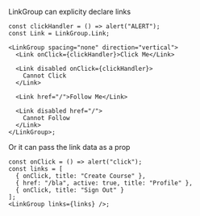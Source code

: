 LinkGroup can explicity declare links

```react
const clickHandler = () => alert("ALERT");
const Link = LinkGroup.Link;

<LinkGroup spacing="none" direction="vertical">
  <Link onClick={clickHandler}>Click Me</Link>

  <Link disabled onClick={clickHandler}>
    Cannot Click
  </Link>

  <Link href="/">Follow Me</Link>

  <Link disabled href="/">
    Cannot Follow
  </Link>
</LinkGroup>;
```

Or it can pass the link data as a prop

```react
const onClick = () => alert("click");
const links = [
  { onClick, title: "Create Course" },
  { href: "/bla", active: true, title: "Profile" },
  { onClick, title: "Sign Out" }
];
<LinkGroup links={links} />;
```
